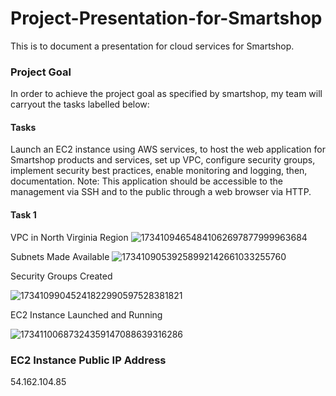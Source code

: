 # Project-Presentation-for-Smartshop
This is to document a presentation for cloud services for Smartshop.
### Project Goal
In order to achieve the project goal as specified by smartshop, my team will carryout the tasks labelled below:
#### Tasks
Launch an EC2 instance using AWS services, to host the web application for Smartshop products and services, set up VPC, configure security groups, implement security best practices, enable monitoring and logging, then, documentation.
Note: This application should be accessible to the management via SSH and to the public through a web browser via HTTP. 
#### Task 1

VPC in North Virginia Region
![17341094654841062697877999963684](https://github.com/user-attachments/assets/10b2913e-2453-4765-a2d8-3ed91afdec19)

 Subnets Made Available 
 ![17341090539258992142661033255760](https://github.com/user-attachments/assets/7e5d4398-ea98-4e27-8e93-2c18858e7dcd)

  Security Groups Created
  
![17341099045241822990597528381821](https://github.com/user-attachments/assets/ec2e732c-6fc5-4250-b0e2-edebc05d806c)

EC2 Instance Launched and Running 

![17341100687324359147088639316286](https://github.com/user-attachments/assets/d8a5344f-288a-4e83-a0f9-471400e30ecf)

### EC2 Instance Public IP Address 
54.162.104.85
